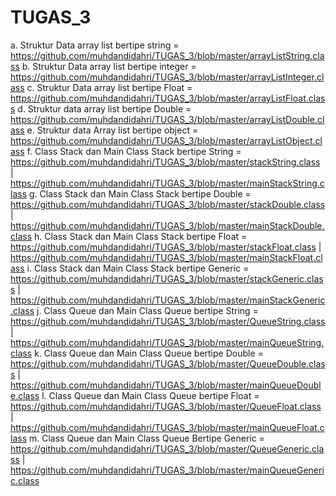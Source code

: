 # TUGAS_3
a. Struktur Data array list bertipe string = https://github.com/muhdandidahri/TUGAS_3/blob/master/arrayListString.class 
b. Struktur Data array list bertipe integer = https://github.com/muhdandidahri/TUGAS_3/blob/master/arrayListInteger.class
c. Struktur Data array list bertipe Float = https://github.com/muhdandidahri/TUGAS_3/blob/master/arrayListFloat.class
d. Struktur data array list bertipe Double = https://github.com/muhdandidahri/TUGAS_3/blob/master/arrayListDouble.class
e. Struktur data Array list bertipe object = https://github.com/muhdandidahri/TUGAS_3/blob/master/arrayListObject.class
f. Class Stack dan Main Class Stack bertipe String = https://github.com/muhdandidahri/TUGAS_3/blob/master/stackString.class | https://github.com/muhdandidahri/TUGAS_3/blob/master/mainStackString.class
g. Class Stack dan Main Class Stack bertipe Double = https://github.com/muhdandidahri/TUGAS_3/blob/master/stackDouble.class | https://github.com/muhdandidahri/TUGAS_3/blob/master/mainStackDouble.class
h. Class Stack dan Main Class Stack bertipe Float = https://github.com/muhdandidahri/TUGAS_3/blob/master/stackFloat.class | https://github.com/muhdandidahri/TUGAS_3/blob/master/mainStackFloat.class
i. Class Stack dan Main Class Stack bertipe Generic = https://github.com/muhdandidahri/TUGAS_3/blob/master/stackGeneric.class | https://github.com/muhdandidahri/TUGAS_3/blob/master/mainStackGeneric.class
j. Class Queue dan Main Class Queue bertipe String = https://github.com/muhdandidahri/TUGAS_3/blob/master/QueueString.class | https://github.com/muhdandidahri/TUGAS_3/blob/master/mainQueueString.class
k. Class Queue dan Main Class Queue bertipe Double = https://github.com/muhdandidahri/TUGAS_3/blob/master/QueueDouble.class | https://github.com/muhdandidahri/TUGAS_3/blob/master/mainQueueDouble.class
l. Class Queue dan Main Class Queue bertipe Float = https://github.com/muhdandidahri/TUGAS_3/blob/master/QueueFloat.class | https://github.com/muhdandidahri/TUGAS_3/blob/master/mainQueueFloat.class
m. Class Queue dan Main Class Queue Bertipe Generic = https://github.com/muhdandidahri/TUGAS_3/blob/master/QueueGeneric.class | https://github.com/muhdandidahri/TUGAS_3/blob/master/mainQueueGeneric.class
